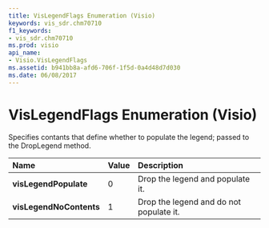 ```yaml
---
title: VisLegendFlags Enumeration (Visio)
keywords: vis_sdr.chm70710
f1_keywords:
- vis_sdr.chm70710
ms.prod: visio
api_name:
- Visio.VisLegendFlags
ms.assetid: b941bb8a-afd6-706f-1f5d-0a4d48d7d030
ms.date: 06/08/2017
---
```



# VisLegendFlags Enumeration (Visio)



Specifies contants that define whether to populate the legend; passed to the DropLegend method.


|**Name**|**Value**|**Description**|
|:-----|:-----|:-----|
| **visLegendPopulate**|0|Drop the legend and populate it.|
| **visLegendNoContents**|1|Drop the legend and do not populate it.|

